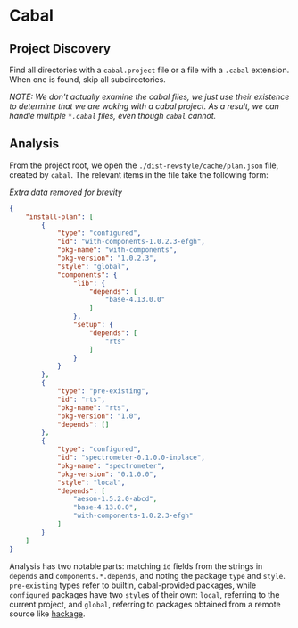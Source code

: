 # Cabal

## Project Discovery

Find all directories with a `cabal.project` file or a file with a `.cabal`
extension.  When one is found, skip all subdirectories.

*NOTE: We don't actually examine the cabal files, we just use their existence*
*to determine that we are woking with a cabal project.  As a result, we can*
*handle multiple `*.cabal` files, even though `cabal` cannot.*

## Analysis

From the project root, we open the `./dist-newstyle/cache/plan.json` file,
created by `cabal`.  The relevant items in the file take the following form:

*Extra data removed for brevity*

``` json
{
    "install-plan": [
        {
            "type": "configured",
            "id": "with-components-1.0.2.3-efgh",
            "pkg-name": "with-components",
            "pkg-version": "1.0.2.3",
            "style": "global",
            "components": {
                "lib": {
                    "depends": [
                        "base-4.13.0.0"
                    ]
                },
                "setup": {
                    "depends": [
                        "rts"
                    ]
                }
            }
        },
        {
            "type": "pre-existing",
            "id": "rts",
            "pkg-name": "rts",
            "pkg-version": "1.0",
            "depends": []
        },
        {
            "type": "configured",
            "id": "spectrometer-0.1.0.0-inplace",
            "pkg-name": "spectrometer",
            "pkg-version": "0.1.0.0",
            "style": "local",
            "depends": [
                "aeson-1.5.2.0-abcd",
                "base-4.13.0.0",
                "with-components-1.0.2.3-efgh"
            ]
        }
    ]
}
```

Analysis has two notable parts: matching `id` fields from the strings in
`depends` and `components.*.depends`, and noting the package `type` and
`style`.  `pre-existing` types refer to builtin, cabal-provided packages, while
`configured` packages have two `style`s of their own: `local`, referring to the
current project, and `global`, referring to packages obtained from a remote
source like [hackage](https://hackage.haskell.org/).
